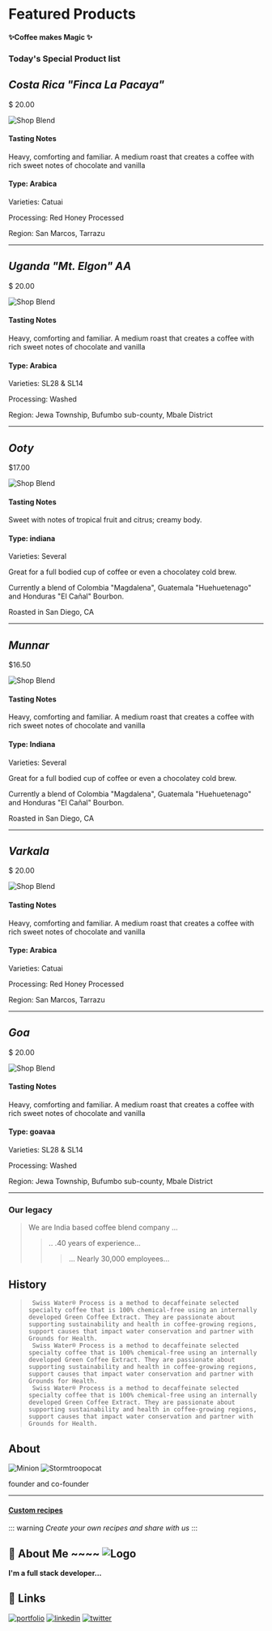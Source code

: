 # Featured Products

#### ✨Coffee makes Magic ✨

### **Today's Special Product list**

## _Costa Rica "Finca La Pacaya"_

$ 20.00

![Shop Blend](https://cdn.shopify.com/s/files/1/0651/6375/products/2V1A4359_460x.jpg?v=1657202147)

#### Tasting Notes

Heavy, comforting and familiar. A medium roast that creates a coffee with rich sweet notes of chocolate and vanilla

#### Type: Arabica

Varieties: Catuai

Processing: Red Honey Processed

Region: San Marcos, Tarrazu

---

## _Uganda "Mt. Elgon" AA_

$ 20.00

![Shop Blend](https://cdn.shopify.com/s/files/1/0651/6375/products/2V1A4359_460x.jpg?v=1657202147)

#### Tasting Notes

Heavy, comforting and familiar. A medium roast that creates a coffee with rich sweet notes of chocolate and vanilla

#### Type: Arabica

Varieties: SL28 & SL14

Processing: Washed

Region: Jewa Township, Bufumbo sub-county, Mbale District

---

## _Ooty_

$17.00

![Shop Blend](https://cdn.shopify.com/s/files/1/0651/6375/products/2V1A4373_460x.jpg?v=1657202193)

#### Tasting Notes

Sweet with notes of tropical fruit and citrus; creamy body.

#### Type: indiana

Varieties: Several

Great for a full bodied cup of coffee or even a chocolatey cold brew.

Currently a blend of Colombia "Magdalena", Guatemala "Huehuetenago" and Honduras "El Cañal" Bourbon.

Roasted in San Diego, CA

---

## _Munnar_

$16.50

![Shop Blend](https://cdn.shopify.com/s/files/1/0651/6375/products/2V1A4850_460x.jpg?v=1658505062)

#### Tasting Notes

Heavy, comforting and familiar. A medium roast that creates a coffee with rich sweet notes of chocolate and vanilla

#### Type: Indiana

Varieties: Several

Great for a full bodied cup of coffee or even a chocolatey cold brew.

Currently a blend of Colombia "Magdalena", Guatemala "Huehuetenago" and Honduras "El Cañal" Bourbon.

Roasted in San Diego, CA

---

## _Varkala_

$ 20.00

![Shop Blend](https://cdn.shopify.com/s/files/1/0651/6375/products/2V1A4359_460x.jpg?v=1657202147)

#### Tasting Notes

Heavy, comforting and familiar. A medium roast that creates a coffee with rich sweet notes of chocolate and vanilla

#### Type: Arabica

Varieties: Catuai

Processing: Red Honey Processed

Region: San Marcos, Tarrazu

---

## _Goa_

$ 20.00

![Shop Blend](https://cdn.shopify.com/s/files/1/0651/6375/products/2V1A4359_460x.jpg?v=1657202147)

#### Tasting Notes

Heavy, comforting and familiar. A medium roast that creates a coffee with rich sweet notes of chocolate and vanilla

#### Type: goavaa

Varieties: SL28 & SL14

Processing: Washed

Region: Jewa Township, Bufumbo sub-county, Mbale District

---

### Our legacy

> We are India based coffee blend company ...
>
> > .. .40 years of experience...
> >
> > > ... Nearly 30,000 employees...

## History

>      Swiss Water® Process is a method to decaffeinate selected specialty coffee that is 100% chemical-free using an internally developed Green Coffee Extract. They are passionate about supporting sustainability and health in coffee-growing regions, support causes that impact water conservation and partner with Grounds for Health.
>      Swiss Water® Process is a method to decaffeinate selected specialty coffee that is 100% chemical-free using an internally developed Green Coffee Extract. They are passionate about supporting sustainability and health in coffee-growing regions, support causes that impact water conservation and partner with Grounds for Health.
>      Swiss Water® Process is a method to decaffeinate selected specialty coffee that is 100% chemical-free using an internally developed Green Coffee Extract. They are passionate about supporting sustainability and health in coffee-growing regions, support causes that impact water conservation and partner with Grounds for Health.

## About

![Minion](https://octodex.github.com/images/minion.png)
![Stormtroopocat](https://octodex.github.com/images/stormtroopocat.jpg "The Stormtroopocat")

founder and co-founder

---

#### [Custom recipes](https://github.com/markdown-it/markdown-it-container)

::: warning
_Create your own recipes and share with us_
:::

## 🚀 About Me ~~~~ ![Logo](https://dev-to-uploads.s3.amazonaws.com/uploads/articles/th5xamgrr6se0x5ro4g6.png)

**I'm a full stack developer...**

## 🔗 Links

[![portfolio](https://img.shields.io/badge/my_portfolio-000?style=for-the-badge&logo=ko-fi&logoColor=white)](https://katherinempeterson.com/)
[![linkedin](https://img.shields.io/badge/linkedin-0A66C2?style=for-the-badge&logo=linkedin&logoColor=white)](https://www.linkedin.com/)
[![twitter](https://img.shields.io/badge/twitter-1DA1F2?style=for-the-badge&logo=twitter&logoColor=white)](https://twitter.com/)
